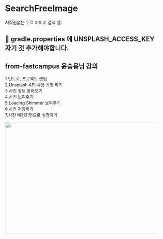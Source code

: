 # SearchFreeImage
저작권없는 무료 이미지 검색 앱. 

## 📢 gradle.properties 에 UNSPLASH_ACCESS_KEY 자기 것 추가해야합니다.

from-fastcampus 윤승용님 강의
---------------------------------------------------------------------------------------------------------

1.인트로, 프로젝트 셋업<br/>
2.Unsplash API 사용 신청 하기<br/>
3.사진 정보 불러오기<br/>
4.사진 보여주기<br/>
5.Loading Shimmer 보여주기<br/>
6.사진 저장하기<br/>
7.사진 배경화면으로 설정하기<br/>

<img src="https://user-images.githubusercontent.com/63052973/132799395-757898e7-3407-4a45-94e5-d615c862bc91.png"  width="700" height="370">


